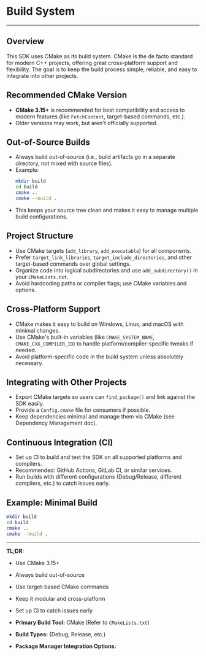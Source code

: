 # Build System

---

## Overview

This SDK uses CMake as its build system. CMake is the de facto standard for modern C++ projects, offering great cross-platform support and flexibility. The goal is to keep the build process simple, reliable, and easy to integrate into other projects.

## Recommended CMake Version

- **CMake 3.15+** is recommended for best compatibility and access to modern features (like `FetchContent`, target-based commands, etc.).
- Older versions may work, but aren't officially supported.

## Out-of-Source Builds

- Always build out-of-source (i.e., build artifacts go in a separate directory, not mixed with source files).
- Example:
  ```sh
  mkdir build
  cd build
  cmake ..
  cmake --build .
  ```
- This keeps your source tree clean and makes it easy to manage multiple build configurations.

## Project Structure

- Use CMake targets (`add_library`, `add_executable`) for all components.
- Prefer `target_link_libraries`, `target_include_directories`, and other target-based commands over global settings.
- Organize code into logical subdirectories and use `add_subdirectory()` in your `CMakeLists.txt`.
- Avoid hardcoding paths or compiler flags; use CMake variables and options.

## Cross-Platform Support

- CMake makes it easy to build on Windows, Linux, and macOS with minimal changes.
- Use CMake's built-in variables (like `CMAKE_SYSTEM_NAME`, `CMAKE_CXX_COMPILER_ID`) to handle platform/compiler-specific tweaks if needed.
- Avoid platform-specific code in the build system unless absolutely necessary.

## Integrating with Other Projects

- Export CMake targets so users can `find_package()` and link against the SDK easily.
- Provide a `Config.cmake` file for consumers if possible.
- Keep dependencies minimal and manage them via CMake (see Dependency Management doc).

## Continuous Integration (CI)

- Set up CI to build and test the SDK on all supported platforms and compilers.
- Recommended: GitHub Actions, GitLab CI, or similar services.
- Run builds with different configurations (Debug/Release, different compilers, etc.) to catch issues early.

## Example: Minimal Build

```sh
mkdir build
cd build
cmake ..
cmake --build .
```

---

**TL;DR:**
- Use CMake 3.15+
- Always build out-of-source
- Use target-based CMake commands
- Keep it modular and cross-platform
- Set up CI to catch issues early

-   **Primary Build Tool:** CMake (Refer to `CMakeLists.txt`)
-   **Build Types:** (Debug, Release, etc.)
-   **Package Manager Integration Options:** 